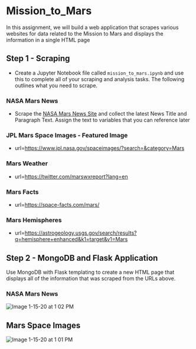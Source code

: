 # Mission_to_Mars
In this assignment, we will build a web application that scrapes various websites for data related to the Mission to Mars and displays the information in a single HTML page

## Step 1 - Scraping
* Create a Jupyter Notebook file called `mission_to_mars.ipynb` and use this to complete all of your scraping and analysis tasks. The following outlines what you need to scrape.
### NASA Mars News
* Scrape the [NASA Mars News Site](https://mars.nasa.gov/news/) and collect the latest News Title and Paragraph Text. Assign the text to variables that you can reference later
### JPL Mars Space Images - Featured Image
* url=https://www.jpl.nasa.gov/spaceimages/?search=&category=Mars
### Mars Weather
* url=https://twitter.com/marswxreport?lang=en
### Mars Facts
* url=https://space-facts.com/mars/
### Mars Hemispheres
* url=https://astrogeology.usgs.gov/search/results?q=hemisphere+enhanced&k1=target&v1=Mars
## Step 2 - MongoDB and Flask Application
Use MongoDB with Flask templating to create a new HTML page that displays all of the information that was scraped from the URLs above.
### NASA Mars News
![Image 1-15-20 at 1 02 PM](https://user-images.githubusercontent.com/36050687/72471445-8b026200-3797-11ea-86c2-d0b6af8df259.jpg)

## Mars Space Images 


![Image 1-15-20 at 1 01 PM](https://user-images.githubusercontent.com/36050687/72471544-b6854c80-3797-11ea-9ec7-614a811395c9.jpg)

